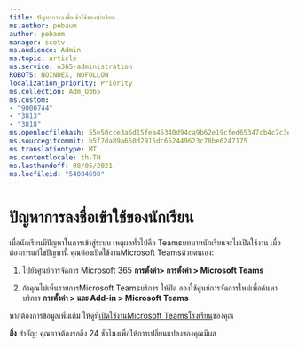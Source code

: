 ```yaml
---
title: ปัญหาการลงชื่อเข้าใช้ของนักเรียน
ms.author: pebaum
author: pebaum
manager: scotv
ms.audience: Admin
ms.topic: article
ms.service: o365-administration
ROBOTS: NOINDEX, NOFOLLOW
localization_priority: Priority
ms.collection: Adm_O365
ms.custom:
- "9000744"
- "3813"
- "3818"
ms.openlocfilehash: 55e50cce3a6d15fea45340d94ca9b62e19cfed65347cb4c7c3e30570d837260d
ms.sourcegitcommit: b5f7da89a650d2915dc652449623c78be6247175
ms.translationtype: MT
ms.contentlocale: th-TH
ms.lasthandoff: 08/05/2021
ms.locfileid: "54084698"
---
```

# <a name="sign-in-issues-for-students"></a>ปัญหาการลงชื่อเข้าใช้ของนักเรียน

เมื่อนักเรียนมีปัญหาในการเข้าสู่ระบบ เหตุผลทั่วไปคือ Teamsบทบาทนักเรียนจะไม่เปิดใช้งาน เมื่อต้องการแก้ไขปัญหานี้ คุณต้องเปิดใช้งานMicrosoft Teamsด้วยตนเอง:

1. ไปยังศูนย์การจัดการ Microsoft 365 **การตั้งค่า> การตั้งค่า > Microsoft Teams** 

2. ถ้าคุณไม่เห็นรายการMicrosoft Teamsบริการ ให้ปิด ลองใช้ศูนย์การจัดการใหม่เพื่อค้นหา บริการ **การตั้งค่า >** **และ Add-in > Microsoft Teams** 

หากต้องการข้อมูลเพิ่มเติม ให้ดูที่[เปิดใช้งานMicrosoft Teamsโรงเรียน](https://docs.microsoft.com/microsoft-365/education/intune-edu-trial/enable-microsoft-teams#enable-microsoft-teams-for-your-school-1)ของคุณ 

**สิ่ง** สําคัญ: คุณอาจต้องรอถึง 24 ชั่วโมงเพื่อให้การเปลี่ยนแปลงของคุณมีผล

 
